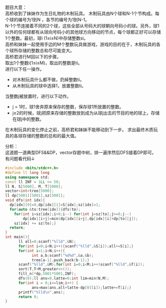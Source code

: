 题目大意：  
高桥收到了妹妹作为生日礼物的木制玩具。
木制玩具由N个球和N-1个节构成。每个球的编号为1到N ，各节的编号为1到N-1。  
N-1个节连接着不同的2个球，这些全部从号码大的球朝向号码小的球。另外，球1以外的任何球都有从球向号码小的其他球方向移动的节点，每个球都正好可以存储1个整数。最初，球i (1≤i≤N)中存储整数si。  
高桥和妹妹一起使用手边的M个整数玩具做游戏，游戏的目的在于，木制玩具的各个球所存储的整数总和尽可能变大。  
高桥君进行M回以下的步骤。  
取出1个整数i(1≤i≤M)，取出的整数是ti。  
进行以下任一操作。  
- 对木制玩具什么都不做，扔掉整数ti。
- 从木制玩具的球中选择1，放置整数ti。  

当整数j被放置时，进行以下动作。
- j = 1时，球1舍弃原来保存的整数，保存球1所放置的整数。
- j≥2的时候，球j把原来存储的整数放到成为从球j出去的节目的地的球上，存储在球j中的整数。

在木制玩具的变化停止之前，高桥君和妹妹不能移动到下一步。
求出最终木质玩具的各球存储的整数的总和的最大值。  

分析：  
这道题一道典型DFS&&DP，vector存题中树，排一遍序然后DFS接着DP即可。  
有问题看代码↓

```cpp
#include <bits/stdc++.h>
#define ll long long
using namespace std;
const ll INF = 1LL << 58;
ll N, S[5000], M, T[5000];
vector<int>tree[5000];
ll dp[5001][5001],sz[5001];
void dfs(int idx){
  dp[idx][0]=0,dp[idx][1]=S[idx];sz[idx]=1;
  for(auto &to:tree[idx]){dfs(to);
    for(int i=sz[idx];i>0;i--) for(int j=sz[to];j>=0;j--) 
        dp[idx][i+j]=min(dp[idx][i+j],dp[idx][i]+dp[to][j]);
    sz[idx] += sz[to];}
  return;
}
int main(){
      ll all=0;scanf("%lld",&N);
      for(int i=0;i<N;i++){scanf("%lld",&S[i]);all+=S[i];}
      for(int i=1;i<N;i++){
            int a,b;scanf("%d%d",&a,&b);
            tree[a-1].push_back(b-1);}
      scanf("%lld",&M);for(int i=0;i<M;i++)scanf("%lld",&T[i]);
      sort(T,T+M,greater<>());
      fill_n(*dp,5001*5001,INF);
      dfs(0);ll ans=0,latte=0;int lim=min(N,M);
      for(int i = 0;i<=lim;i++) {
            ans=max(ans,all+latte-dp[0][i]);latte+=T[i];}
      printf("%lld\n",ans);
      return 0;
}

```
